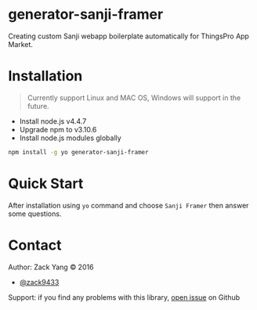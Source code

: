 # generator-sanji-framer
Creating custom Sanji webapp boilerplate automatically for ThingsPro App Market.

# Installation
> Currently support Linux and MAC OS, Windows will support in the future.

- Install node.js v4.4.7
- Upgrade npm to v3.10.6
- Install node.js modules globally  

```sh
npm install -g yo generator-sanji-framer
```

# Quick Start
After installation using `yo` command and choose `Sanji Framer` then answer some questions.


# Contact

Author: Zack Yang &copy; 2016

* [@zack9433](https://twitter.com/zack9433)

Support: if you find any problems with this library,
[open issue](https://github.com/Sanji-IO/generator-sanji-framer/issues) on Github


